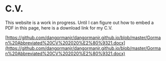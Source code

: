 # C.V.

This website is a work in progress. Until I can figure out how to embed a PDF in this page, here is a download link for my C.V.

[https://github.com/dangormanjr/dangormanjr.github.io/blob/master/Gorman%20Abbreviated%20CV%202020%E2%80%9321.docx](https://github.com/dangormanjr/dangormanjr.github.io/blob/master/Gorman%20Abbreviated%20CV%202020%E2%80%9321.docx)
